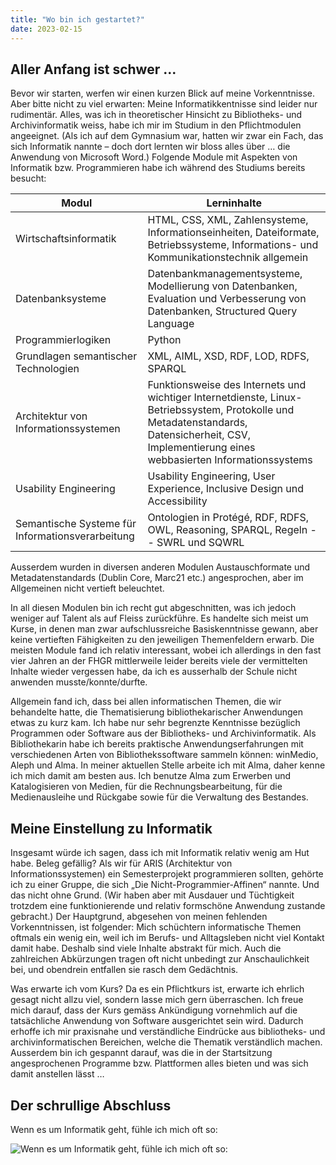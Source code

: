 ```yaml
---
title: "Wo bin ich gestartet?"
date: 2023-02-15
---
```

## **Aller Anfang ist schwer ...**
Bevor wir starten, werfen wir einen kurzen Blick auf meine Vorkenntnisse. Aber bitte nicht zu viel erwarten: Meine Informatikkentnisse sind leider nur rudimentär. Alles, was ich in theoretischer Hinsicht zu Bibliotheks- und Archivinformatik weiss, habe ich mir im Studium in den Pflichtmodulen angeeignet. (Als ich auf dem Gymnasium war, hatten wir zwar ein Fach, das sich Informatik nannte – doch dort lernten wir bloss alles über … die Anwendung von Microsoft Word.) Folgende Module mit Aspekten von Informatik bzw. Programmieren habe ich während des Studiums bereits besucht:

| Modul  | Lerninhalte |
| ------------- | ------------- |
| Wirtschaftsinformatik  | HTML, CSS, XML, Zahlensysteme, Informationseinheiten, Dateiformate, Betriebssysteme, Informations- und Kommunikationstechnik allgemein  |
| Datenbanksysteme  | Datenbankmanagementsysteme, Modellierung von Datenbanken, Evaluation und Verbesserung von Datenbanken, Structured Query Language |
| Programmierlogiken | Python |
| Grundlagen semantischer Technologien | XML, AIML, XSD, RDF, LOD, RDFS, SPARQL |
| Architektur von Informationssystemen  | Funktionsweise des Internets und wichtiger Internetdienste, Linux-Betriebssystem, Protokolle und Metadatenstandards, Datensicherheit, CSV, Implementierung eines webbasierten Informationssystems |
| Usability Engineering  | Usability Engineering, User Experience, Inclusive Design und Accessibility |
| Semantische Systeme für Informationsverarbeitung | Ontologien in Protégé, RDF, RDFS, OWL, Reasoning, SPARQL, Regeln -- SWRL und SQWRL |

Ausserdem wurden in diversen anderen Modulen Austauschformate und Metadatenstandards (Dublin Core, Marc21 etc.) angesprochen, aber im Allgemeinen nicht vertieft beleuchtet.

In all diesen Modulen bin ich recht gut abgeschnitten, was ich jedoch weniger auf Talent als auf Fleiss zurückführe. Es handelte sich meist um Kurse, in denen man zwar aufschlussreiche Basiskenntnisse gewann, aber keine vertieften Fähigkeiten zu den jeweiligen Themenfeldern erwarb. Die meisten Module fand ich relativ interessant, wobei ich allerdings in den fast vier Jahren an der FHGR mittlerweile leider bereits viele der vermittelten Inhalte wieder vergessen habe, da ich es ausserhalb der Schule nicht anwenden musste/konnte/durfte.

Allgemein fand ich, dass bei allen informatischen Themen, die wir behandelte hatte, die Thematisierung bibliothekarischer Anwendungen etwas zu kurz kam. Ich habe nur sehr begrenzte Kenntnisse bezüglich Programmen oder Software aus der Bibliotheks- und Archivinformatik. Als Bibliothekarin habe ich bereits praktische Anwendungserfahrungen mit verschiedenen Arten von Bibliothekssoftware sammeln können: winMedio, Aleph und Alma. In meiner aktuellen Stelle arbeite ich mit Alma, daher kenne ich mich damit am besten aus. Ich benutze Alma zum Erwerben und Katalogisieren von Medien, für die Rechnungsbearbeitung, für die Medienausleihe und Rückgabe sowie für die Verwaltung des Bestandes.

## **Meine Einstellung zu Informatik**
Insgesamt würde ich sagen, dass ich mit Informatik relativ wenig am Hut habe. Beleg gefällig? Als wir für ARIS (Architektur von Informationssystemen) ein Semesterprojekt programmieren sollten, gehörte ich zu einer Gruppe, die sich „Die Nicht-Programmier-Affinen“ nannte. Und das nicht ohne Grund. (Wir haben aber mit Ausdauer und Tüchtigkeit trotzdem eine funktionierende und relativ formschöne Anwendung zustande gebracht.) Der Hauptgrund, abgesehen von meinen fehlenden Vorkenntnissen, ist folgender: Mich schüchtern informatische Themen oftmals ein wenig ein, weil ich im Berufs- und Alltagsleben nicht viel Kontakt damit habe. Deshalb sind viele Inhalte abstrakt für mich. Auch die zahlreichen Abkürzungen tragen oft nicht unbedingt zur Anschaulichkeit bei, und obendrein entfallen sie rasch dem Gedächtnis. 

Was erwarte ich vom Kurs? Da es ein Pflichtkurs ist, erwarte ich ehrlich gesagt nicht allzu viel, sondern lasse mich gern überraschen. Ich freue mich darauf, dass der Kurs gemäss Ankündigung vornehmlich auf die tatsächliche Anwendung von Software ausgerichtet sein wird. Dadurch erhoffe ich mir praxisnahe und verständliche Eindrücke aus bibliotheks- und archivinformatischen Bereichen, welche die Thematik verständlich machen. Ausserdem bin ich gespannt darauf, was die in der Startsitzung angesprochenen Programme bzw. Plattformen alles bieten und was sich damit anstellen lässt …

## **Der schrullige Abschluss**
Wenn es um Informatik geht, fühle ich mich oft so: 

![Wenn es um Informatik geht, fühle ich mich oft so:](https://i.chzbgr.com/full/7626127616/hBCEBC8EE/i-have-no-idea-what-im-doing)
